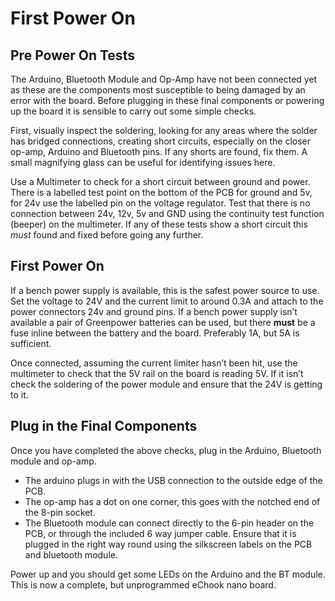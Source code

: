 # First Power On

## Pre Power On Tests

The Arduino, Bluetooth Module and Op-Amp have not been connected yet as these are the components most susceptible to being damaged by an error with the board. Before plugging in these final components or powering up the board it is sensible to carry out some simple checks.

First, visually inspect the soldering, looking for any areas where the solder has bridged connections, creating short circuits, especially on the closer op-amp, Arduino and Bluetooth pins. If any shorts are found, fix them. A small magnifying glass can be useful for identifying issues here.

Use a Multimeter to check for a short circuit between ground and power. There is a labelled test point on the bottom of the PCB for ground and 5v, for 24v use the labelled pin on the voltage regulator. Test that there is no connection between 24v, 12v, 5v and GND using the continuity test function \(beeper\) on the multimeter. If any of these tests show a short circuit this _must_ found and fixed before going any further.

## First Power On

If a bench power supply is available, this is the safest power source to use. Set the voltage to 24V and the current limit to around 0.3A and attach to the power connectors 24v and ground pins. If a bench power supply isn’t available a pair of Greenpower batteries can be used, but there **must** be a fuse inline between the battery and the board. Preferably 1A, but 5A is sufficient.

Once connected, assuming the current limiter hasn’t been hit, use the multimeter to check that the 5V rail on the board is reading 5V. If it isn’t check the soldering of the power module and ensure that the 24V is getting to it.

## Plug in the Final Components

Once you have completed the above checks, plug in the Arduino, Bluetooth module and op-amp.

* The arduino plugs in with the USB connection to the outside edge of the PCB. 
* The op-amp has a dot on one corner, this goes with the notched end of the 8-pin socket.
* The Bluetooth module can connect directly to the 6-pin header on the PCB, or through the included 6 way jumper cable. Ensure that it is plugged in the right way round using the silkscreen labels on the PCB and bluetooth module.

Power up and you should get some LEDs on the Arduino and the BT module. This is now a complete, but unprogrammed eChook nano board.

